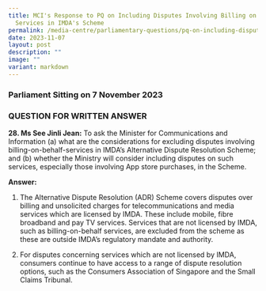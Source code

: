 ```yaml
---
title: MCI's Response to PQ on Including Disputes Involving Billing on Behalf
  Services in IMDA's Scheme
permalink: /media-centre/parliamentary-questions/pq-on-including-disputes-involving-billing-on-behalf-services/
date: 2023-11-07
layout: post
description: ""
image: ""
variant: markdown
---
```

### Parliament Sitting on 7 November 2023

### QUESTION FOR WRITTEN ANSWER

**28. Ms See Jinli Jean:** To ask the Minister for Communications and Information (a) what are the considerations for excluding disputes involving billing-on-behalf-services in IMDA’s Alternative Dispute Resolution Scheme; and (b) whether the Ministry will consider including disputes on such services, especially those involving App store purchases, in the Scheme.

**Answer:**

1. The Alternative Dispute Resolution (ADR) Scheme covers disputes over billing and unsolicited charges for telecommunications and media services which are licensed by IMDA. These include mobile, fibre broadband and pay TV services. Services that are not licensed by IMDA, such as billing-on-behalf services, are excluded from the scheme as these are outside IMDA’s regulatory mandate and authority.

2. For disputes concerning services which are not licensed by IMDA, consumers continue to have access to a range of dispute resolution options, such as the Consumers Association of Singapore and the Small Claims Tribunal.